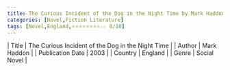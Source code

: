 ```yaml
---
title: The Curious Incident of the Dog in the Night Time by Mark Haddon
categories: [Novel,Fiction Literature]
tags: [Novel,England,⭐⭐⭐⭐⭐⭐⭐⭐☆☆ 8/10]
---     
```

| Title | The Curious Incident of the Dog in the Night Time  |
| Author |  Mark Haddon  |
| Publication Date | 2003   |
| Country | England |
| Genre | Social Novel  |
        